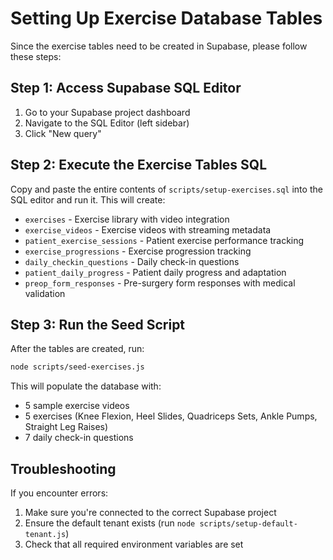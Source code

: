 # Setting Up Exercise Database Tables

Since the exercise tables need to be created in Supabase, please follow these steps:

## Step 1: Access Supabase SQL Editor

1. Go to your Supabase project dashboard
2. Navigate to the SQL Editor (left sidebar)
3. Click "New query"

## Step 2: Execute the Exercise Tables SQL

Copy and paste the entire contents of `scripts/setup-exercises.sql` into the SQL editor and run it. This will create:

- `exercises` - Exercise library with video integration
- `exercise_videos` - Exercise videos with streaming metadata
- `patient_exercise_sessions` - Patient exercise performance tracking
- `exercise_progressions` - Exercise progression tracking
- `daily_checkin_questions` - Daily check-in questions
- `patient_daily_progress` - Patient daily progress and adaptation
- `preop_form_responses` - Pre-surgery form responses with medical validation

## Step 3: Run the Seed Script

After the tables are created, run:

```bash
node scripts/seed-exercises.js
```

This will populate the database with:
- 5 sample exercise videos
- 5 exercises (Knee Flexion, Heel Slides, Quadriceps Sets, Ankle Pumps, Straight Leg Raises)
- 7 daily check-in questions

## Troubleshooting

If you encounter errors:
1. Make sure you're connected to the correct Supabase project
2. Ensure the default tenant exists (run `node scripts/setup-default-tenant.js`)
3. Check that all required environment variables are set